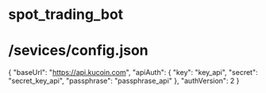 # spot_trading_bot

# /sevices/config.json

{
"baseUrl": "https://api.kucoin.com",
"apiAuth": {
"key": "key_api",
"secret": "secret_key_api",
"passphrase": "passphrase_api"
},
"authVersion": 2
}
